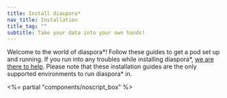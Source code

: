 ```yaml
---
title: Install diaspora*
nav_title: Installation
title_tag: ""
subtitle: Take your data into your own hands!
---
```


Welcome to the world of diaspora\*! Follow these guides to get a pod set up and running. If you run into any troubles while installing diaspora\*, [we are there to help](<%= url_to("site", "get_help") %>). Please note that these installation guides are the only supported environments to run diaspora\* in.

<div id="install_selector">
  <%= partial "components/noscript_box" %>

  <div id="system"></div>
  <div id="distribution"></div>
  <div id="version"></div>
  <div id="env"></div>
  <div id="database"></div>
  <div id="proxy"></div>
  <div id="guides"></div>
</div>

<script id="tpl-systems" type="text/x-handlebars-template">
  <h2>Select your operating system</h2>
  <div class="row">
    {{{items}}}
  </div>
</script>

<script id="tpl-system-entry" type="text/x-handlebars-template">
  <div class="col-md">
    <button
      class="install-button btn btn-{{color}} btn-lg btn-block"
      data-system="{{key}}"
      type="button"
    >
      <i class="fab fa-{{icon}}"></i><br>
      {{title}}
    </button>
  </div>
</script>

<script id="tpl-distributions" type="text/x-handlebars-template">
  <h2>Select your distribution</h2>
  <div class="row">
    <div class="col-md">
      <div class="list-group">
        {{{items}}}
      </div>
    </div>
  </div>
</script>

<script id="tpl-distribution-entry" type="text/x-handlebars-template">
  <button
    class="install-button list-group-item list-group-item-action {{activeClass}}"
    data-distribution="{{key}}"
    type="button"
  >
    {{title}}
  </button>
</script>

<script id="tpl-versions" type="text/x-handlebars-template">
  <h2>Select the OS version</h2>
  <div class="row">
    <div class="col-md">
      <div class="list-group">
        {{{items}}}
      </div>
    </div>
  </div>
</script>

<script id="tpl-version-entry" type="text/x-handlebars-template">
  <button
    class="install-button list-group-item list-group-item-action {{activeClass}}"
    data-version="{{key}}"
    type="button"
  >
    {{title}}
  </button>
</script>

<script id="tpl-envs" type="text/x-handlebars-template">
  <h2>Select your goal</h2>
  <div class="row">
    {{{items}}}
  </div>
</script>

<script id="tpl-env-entry" type="text/x-handlebars-template">
  <div class="col-md">
    <button
      class="install-button btn btn-{{color}} btn-lg btn-block"
      data-env="{{key}}"
      type="button"
    >
      <i class="{{icon}}"></i><br>
      {{title}}
    </button>
  </div>
</script>

<script id="tpl-databases" type="text/x-handlebars-template">
  <h2>Select your database system</h2>
  <div class="row">
    {{{items}}}
  </div>
</script>

<script id="tpl-database-entry" type="text/x-handlebars-template">
  <div class="col-md">
    <button
      class="install-button btn btn-{{color}} btn-lg btn-block"
      data-database="{{key}}"
      type="button"
    >
      {{title}}
    </button>
  </div>
</script>

<script id="tpl-proxies" type="text/x-handlebars-template">
  <h2>Select your reverse proxy</h2>
  <div class="row">
    {{{items}}}
  </div>
</script>

<script id="tpl-proxy-entry" type="text/x-handlebars-template">
  <div class="col-md">
    <button
      class="install-button btn btn-{{color}} btn-lg btn-block"
      data-proxy="{{key}}"
      type="button"
    >
      {{title}}
    </button>
  </div>
</script>

<script id="tpl-docker-guide" type="text/x-handlebars-template">
  <div class="col-md">
    <button class="install-button btn btn-success btn-lg btn-block" type="button">
      Install diaspora*
    </button>
  </div>
</script>

<script id="tpl-manual-guide" type="text/x-handlebars-template">
  <div class="col-md">
    <button class="install-button btn btn-success btn-lg btn-block" type="button">
      Install diaspora*
    </button>
    <p class="text-center">
      <a href="">Show all steps on a single page instead of using the interactive, multi-step install guide</a>.
    </p>
  </div>
</script>

<script>
  function compileTemplate(id) {
    return Handlebars.compile(document.getElementById("tpl-" + id).innerHTML);
  }

  window.installSelector = new DiasporaInstallSelector({
    available: <%= @available_environments.to_json %>,
    elements: {
      database: document.getElementById("database"),
      distribution: document.getElementById("distribution"),
      env: document.getElementById("env"),
      guides: document.getElementById("guides"),
      proxy: document.getElementById("proxy"),
      system: document.getElementById("system"),
      version: document.getElementById("version")
    },
    templates: {
      databaseEntry: compileTemplate("database-entry"),
      databases: compileTemplate("databases"),
      distributions: compileTemplate("distributions"),
      distributionsEntry: compileTemplate("distribution-entry"),
      dockerGuide: compileTemplate("docker-guide"),
      envEntry: compileTemplate("env-entry"),
      envs: compileTemplate("envs"),
      manualGuide: compileTemplate("manual-guide"),
      proxies: compileTemplate("proxies"),
      proxyEntry: compileTemplate("proxy-entry"),
      systemEntry: compileTemplate("system-entry"),
      systems: compileTemplate("systems"),
      versions: compileTemplate("versions"),
      versionsEntry: compileTemplate("version-entry")
    }
  });

  window.installSelector.init();
</script>
